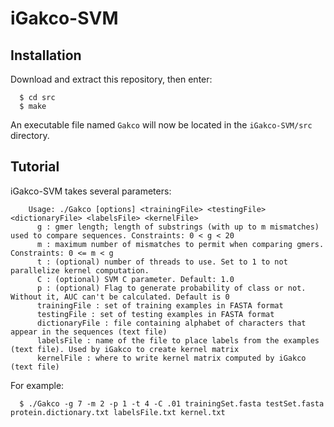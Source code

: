 # iGakco-SVM
## Installation
Download and extract this repository, then enter:
```
  $ cd src
  $ make
```
An executable file named `Gakco` will now be located in the `iGakco-SVM/src` directory.
## Tutorial
iGakco-SVM takes several parameters:
        
        Usage: ./Gakco [options] <trainingFile> <testingFile> <dictionaryFile> <labelsFile> <kernelFile>
          g : gmer length; length of substrings (with up to m mismatches) used to compare sequences. Constraints: 0 < g < 20
          m : maximum number of mismatches to permit when comparing gmers. Constraints: 0 <= m < g
          t : (optional) number of threads to use. Set to 1 to not parallelize kernel computation. 
          C : (optional) SVM C parameter. Default: 1.0
          p : (optional) Flag to generate probability of class or not. Without it, AUC can't be calculated. Default is 0
          trainingFile : set of training examples in FASTA format
          testingFile : set of testing examples in FASTA format
          dictionaryFile : file containing alphabet of characters that appear in the sequences (text file)
          labelsFile : name of the file to place labels from the examples (text file). Used by iGakco to create kernel matrix
          kernelFile : where to write kernel matrix computed by iGakco (text file)
For example:
```
  $ ./Gakco -g 7 -m 2 -p 1 -t 4 -C .01 trainingSet.fasta testSet.fasta protein.dictionary.txt labelsFile.txt kernel.txt
```

